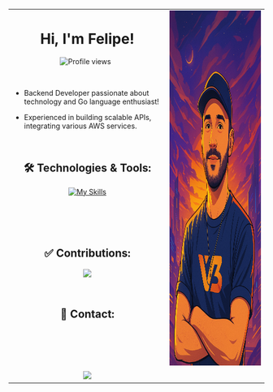 <table>
  <tr>
    <td valign="top">

<div align="center">
<h1> Hi, I'm Felipe! </h1>
</div>

<div align="center">
 <img src="https://komarev.com/ghpvc/?username=lechitz&color=orange" alt="Profile views">
&nbsp;
</div>

&nbsp;
- Backend Developer passionate about technology and Go language enthusiast!

- Experienced in building scalable APIs, integrating various AWS services.

&nbsp;
<h2 align="center"> 🛠️ Technologies & Tools: </h2>

<div  align="center" style="margin-bottom:100px">

[![My Skills](https://skillicons.dev/icons?i=go,aws,docker,redis,rabbitmq,mysql,postgresql)](https://skillicons.dev)

</div>

<h2 align="center"> ✅ Contributions: </h2>

</div>

 <div  align="center" style="margin-bottom:100px">
<img width=55% align="center"  src="https://github-readme-streak-stats.herokuapp.com?user=lechitz&theme=dark&mode=weekly" />

&nbsp;
<h2 align="center"> 🔗 Contact: </h2>

</div>

<div align="center"> 
<a href="https://www.linkedin.com/in/felipelechitz/" target="_blank" style="margin: 0 10px;">
 <img src="https://img.shields.io/badge/-LinkedIn-%230077B5?style=for-the-badge&logo=linkedin&logoColor=white"  target="_blank">
</a> 

</td>

<td valign="top">

<img src="https://github.com/lechitz/lechitz/blob/main/img/ChatGPT%20Image%2031%20de%20mar.%20de%202025%2C%2000_36_10.png" alt="Profile Image" width="470" height="700">

</td>
